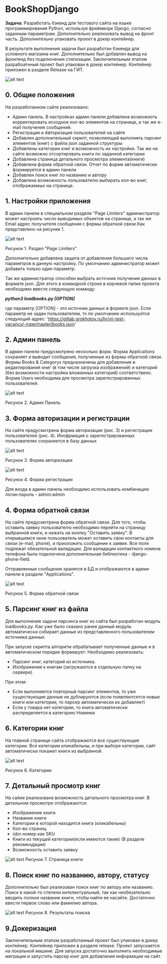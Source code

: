 # BookShopDjango

**Задача:** Разработать бэкенд для тестового сайта на языке программирования Python, используя фреймворк Django, согласно заданным параметрам. Дополнительно реализовать вывод на фронт часть. Дополнительно упаковать проект в докер контейнер.

В результате выполнения задачи был разработан бэкенда для условного магазина книг. Дополнительно был добавлен вывод на фронтенд без подключения стилизации. Заключительным этапом разрабоатнный проект был упакован в докер контейнер. Контейнер приложен в разделе Release на ГИТ.

![alt text](img/result.png)

## 0. Общие положения
На разработанном сайте реализовано:
- Админ панель. В настройках админ панели добавлена возможноть корректировать исходное кол-во элементов на странице, а так же e-mail получения сообщений. 
- Регистрация и Авторизация пользователей на сайте
- Добавлен дополнительный скрипт, позволяющий выполнять парсинг элементов (книг) с файла json заданной структуры 
- Добавлены категории книг и возможность их настройки. Так же на сайте возможно отсортировать книги по заданной категории
- Добавлена страница детального просмотра элемента(книги)
- Добавлена форма обратной связи. Отчет по форме автоматически формируется в админ панели
- Добавлен поиск книг по названию и автору
- Добавлена возможность пользователю выбирать кол-во книг, отображаемых на странице.

## 1. Настройки приложения

В админ панели в специальном разделе "Page Limiters" администратор может настроить число выводимых объектов на странице, а так же Email адрес получателя сообщения с формы обратной связи.Как представлено на рисунке 1.

![alt text](img/limiters.png)

Рисунок 1. Раздел "Page Limiters"

Дополнительно добавлена защита от добавления большего числа параметров в данную настройку. По умолчанию администратор может добавить только один параметр.

Так же администратор способен выбрать источник получения данных в формате json. Для этого в командной строке в корневой папке проекта необходимо ввести следующую команду:

_**python3 loadbooks.py [OPTION]**_

где параметр [OPTION] - это источник данных в формате json. Если параметр не задан пользователем, то по умолчанию используется следующий адрес: 'https://gitlab.grokhotov.ru/hr/yii-test-vacancy/-/raw/master/books.json'

## 2. Админ панель

В админ панели предусмотрено несколько форм. Форма Applications сохраняет и выводит сообщения, полученные из формы обратной связи. Формы Books & Categorys предназначены для добавления и редактирования книг (в том числе загрузка изображений) и категорий (без возможности настройки вложенных категорий) соответствено. Форма Users необходима для просмотра зарегестрированных пользователей.

![alt text](img/adminpanel.png)

Рисунок 2. Админ Панель

## 3. Форма авторизации и регистрации

На сайте предусмотрена форма авторизации (рис. 3) и регистрации пользователей (рис. 4). Инофрмация о зарегестрированных пользователях сохраняется в базу данных

![alt text](img/login.png)

Рисунок 3. Форма авторизации

![alt text](img/register.png)

Рисунок 4. Форма регистрации

Для входа в админ панель необходимо использовать комбинацию логин:пароль - admin:admin

## 4. Форма обратной связи

На сайте предусмотрена форма обратной связи. Для того, чтобы оставить заявку пользователю необходимо перейти на страницу выбранной книги, и нажать на кнопку "Оставить заявку". В открывшемся окне пользователь может оставить свои контакты для связи (e-mail, phone), и приоложить сообщение к заявке. Все поля подлежат обязательной валидации. Для валидации контактного номена телефона была подключена дополнительная библиотека - django-phone-field.

Отправленные сообщения хранятся в БД и отображаются в админ панели в разделе "Applications".

![alt text](img/form.png)

Рисунок 5. Форма обратной связи

## 5. Парсинг книг из файла

Для выполнения задачи парсинга книг из сайта был разработан модуль loadbooks.py. Как уже было сказано ранее данный модуль автоматически собирает данные из представленного пользователем источника данных. 

При запуске скрипта алгоритм обрабатывает полученные данные и в автоматическом порядке формирует:
Необходимо реализовать:

- Парсинг книг, категорий из источника.
- Изображения к книгам (загружаются в отдельную папку на сервере).

При этом:
- Если выполняется повторный парсинг элементов, то уже существующие данные не дублируются (если появляютсятся новые книги или категории, то парсер автоматически их добавляет)
- Если у товара нет категории, то книга автоматически распределяется в категорию Новинки

## 6. Категории книг
На главной странице сайта отображаются все существующие категории. Все категории кликабельны, и при выборе категории, сайт автоматически покажет книги из выбранной.

![alt text](img/categorys.png)

Рисунок 6. Категории


## 7. Детальный просмотр книг

На сайие реализована возможность детального просмотра книг. В детальном просмотре отображаются:
- Изображение книги
- Название книги
- Категории в которой находится книга (кликабельны)
- Кол-во страниц
- isbn номер как SKU
- Книги из текущей категории(если имеются такие) (В разделе рекомендации)
- Возможность оставить заявку

![alt text](img/bookpage.png)
Рисунок 7. Страница книги

## 8. Поиск книг по названию, автору, статусу
Дополнительно был реализован поиск книг по автору или названию. Поиск в какой-то степени интелектуальный, так как необязательно вводить полное название книги, чтобы найти ее насайте. Достаточно ввести первое слово или фамилию автора. 

![alt text](img/searchresult.png)
Рисунок 8. Результаты поиска

## 9.Докеризация

Заключительным этапом разработанный проект был упакован в докер контейнер. Контейнер приложен в разделе release. Проект запускается на локальной машине. Для запуска достаточно выполнить необходимые миграции и запустить парсер книг для добавления информации на сайт.
